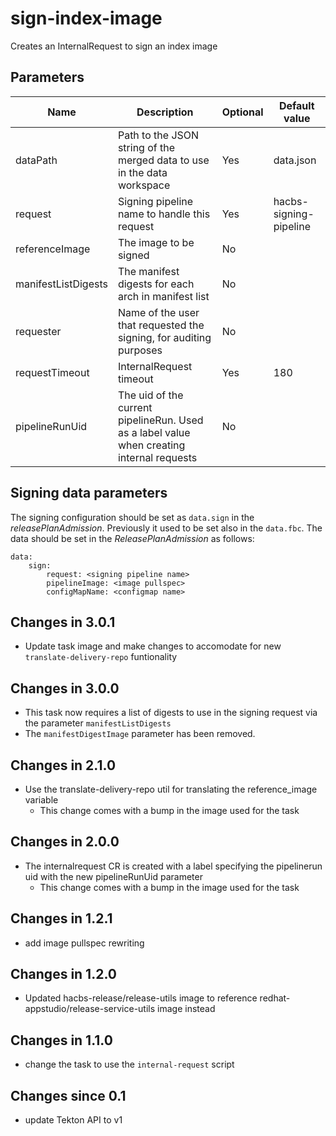 # sign-index-image

Creates an InternalRequest to sign an index image

## Parameters

| Name                 | Description                                                                               | Optional | Default value          |
|----------------------|-------------------------------------------------------------------------------------------|----------|------------------------|
| dataPath             | Path to the JSON string of the merged data to use in the data workspace                   | Yes      | data.json              |
| request              | Signing pipeline name to handle this request                                              | Yes      | hacbs-signing-pipeline |
| referenceImage       | The image to be signed                                                                    | No       |                        |
| manifestListDigests  | The manifest digests for each arch in manifest list                                       | No       |                        |
| requester            | Name of the user that requested the signing, for auditing purposes                        | No       |                        |
| requestTimeout       | InternalRequest timeout                                                                   | Yes      | 180                    |
| pipelineRunUid       | The uid of the current pipelineRun. Used as a label value when creating internal requests | No       |                        |

## Signing data parameters

 The signing configuration should be set as `data.sign` in the _releasePlanAdmission_. Previously it used to be
 set also in the `data.fbc`. The data should be set in the _ReleasePlanAdmission_ as follows:

```
data:
    sign:
        request: <signing pipeline name>
        pipelineImage: <image pullspec>
        configMapName: <configmap name>
```

## Changes in 3.0.1
- Update task image and make changes to accomodate for new `translate-delivery-repo` funtionality

## Changes in 3.0.0
- This task now requires a list of digests to use in the signing request via the parameter `manifestListDigests`
- The `manifestDigestImage` parameter has been removed.

## Changes in 2.1.0
- Use the translate-delivery-repo util for translating the reference_image variable
  - This change comes with a bump in the image used for the task

## Changes in 2.0.0
- The internalrequest CR is created with a label specifying the pipelinerun uid with the new pipelineRunUid parameter
  - This change comes with a bump in the image used for the task

## Changes in 1.2.1
- add image pullspec rewriting

## Changes in 1.2.0
- Updated hacbs-release/release-utils image to reference redhat-appstudio/release-service-utils image instead

## Changes in 1.1.0
- change the task to use the `internal-request` script

## Changes since 0.1
- update Tekton API to v1
